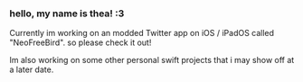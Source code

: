 ### hello, my name is thea! :3

Currently im working on an modded Twitter app on iOS / iPadOS called "NeoFreeBird". so please check it out!

Im also working on some other personal swift projects that i may show off at a later date.
